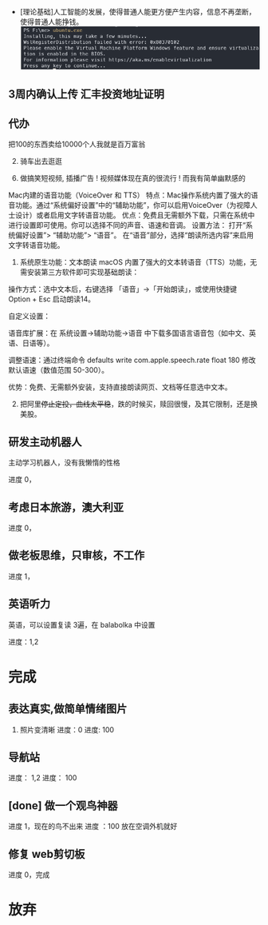 
- [理论基础]人工智能的发展，使得普通人能更方便产生内容，信息不再垄断，使得普通人能挣钱。
![](images/2025-01-24-14-21-29.png)

## 3周内确认上传 汇丰投资地址证明

## 代办

把100的东西卖给10000个人我就是百万富翁

<!-- 1. 做锻炼视频 -->
2. 骑车出去逛逛
<!-- 4. 开发 laravel模版，创建自己框架 -->
<!-- 5. 数字人直播 封禁吗？ -->
6. 做搞笑短视频, 插播广告 ! 视频媒体现在真的很流行 ! 而我有简单幽默感的

Mac内建的语音功能（VoiceOver 和 TTS）
特点：Mac操作系统内置了强大的语音功能。通过“系统偏好设置”中的“辅助功能”，你可以启用VoiceOver（为视障人士设计）或者启用文字转语音功能。
优点：免费且无需额外下载，只需在系统中进行设置即可使用。你可以选择不同的声音、语速和音调。
设置方法：
打开“系统偏好设置”> “辅助功能”> “语音”。
在“语音”部分，选择“朗读所选内容”来启用文字转语音功能。

1. 系统原生功能：文本朗读
macOS 内置了强大的文本转语音（TTS）功能，无需安装第三方软件即可实现基础朗读：

操作方式：选中文本后，右键选择 「语音」→「开始朗读」，或使用快捷键 Option + Esc 启动朗读14。

自定义设置：

语音库扩展：在 系统设置→辅助功能→语音 中下载多国语言语音包（如中文、英语、日语等）。

调整语速：通过终端命令 defaults write com.apple.speech.rate float 180 修改默认语速（数值范围 50-300）。

优势：免费、无需额外安装，支持直接朗读网页、文档等任意选中文本。



2.  把阿里~~停止定投，曲线太平稳~~，跌的时候买，赎回很慢，及其它限制，还是换美股。

## 研发主动机器人
主动学习机器人，没有我懒惰的性格

进度 0，

## 考虑日本旅游，澳大利亚

进度 0，

## 做老板思维，只审核，不工作

进度 1，


## 英语听力 

英语，可以设置复读 3遍，在 balabolka 中设置

进度：1,2

# 完成

## 表达真实,做简单情绪图片
1. 照片变清晰
进度：0
进度: 100

## 导航站 
进度： 1,2
进度： 100

## [done] 做一个观鸟神器

进度 1，现在的鸟不出来
进度 ：100 放在空调外机就好

## 修复 web剪切板

进度 0，完成




# 放弃

<!-- ## [todo]书呆子，语音陪伴，早晨、晚上陪伴学习 2 小时 (节约时间，避免空虚) -->

<!-- 进度 0， -->

